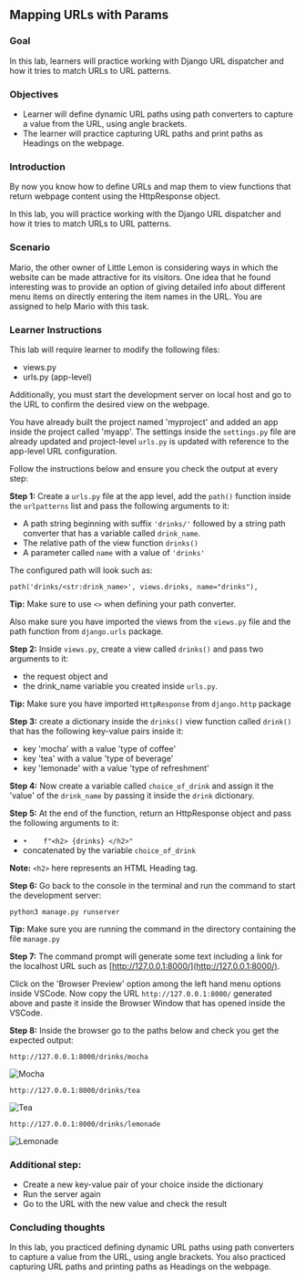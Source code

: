 ## Mapping URLs with Params

### Goal

In this lab, learners will practice working with Django URL dispatcher and how it tries to match URLs to URL patterns.

### Objectives

- Learner will define dynamic URL paths using path converters to capture a value from the URL, using angle brackets.
- The learner will practice capturing URL paths and print paths as Headings on the webpage.

### Introduction

By now you know how to define URLs and map them to view functions that return webpage content using the HttpResponse object.

In this lab, you will practice working with the Django URL dispatcher and how it tries to match URLs to URL patterns.

### Scenario

Mario, the other owner of Little Lemon is considering ways in which the website can be made attractive for its visitors. One idea that he found interesting was to provide an option of giving detailed info about different menu items on directly entering the item names in the URL. You are assigned to help Mario with this task.

### Learner Instructions

This lab will require learner to modify the following files:

- views.py
- urls.py (app-level)

Additionally, you must start the development server on local host and go to the URL to confirm the desired view on the webpage.

You have already built the project named 'myproject' and added an app inside the project called 'myapp'. The settings inside the `settings.py` file are already updated and project-level `urls.py` is updated with reference to the app-level URL configuration.

Follow the instructions below and ensure you check the output at every step:

**Step 1:**
Create a `urls.py` file at the app level, add the `path()` function inside the `urlpatterns` list and pass the following arguments to it:

- A path string beginning with suffix `'drinks/'` followed by a string path converter that has a variable called `drink_name`.
- The relative path of the view function `drinks()`
- A parameter called `name` with a value of `'drinks'`

The configured path will look such as:

`path('drinks/<str:drink_name>', views.drinks, name="drinks"),`

**Tip:** Make sure to use `<>` when defining your path converter.

Also make sure you have imported the views from the `views.py` file and the path function from `django.urls` package.

**Step 2:**
Inside `views.py`, create a view called `drinks()` and pass two arguments to it:

- the request object and
- the drink_name variable you created inside `urls.py`.

**Tip:** Make sure you have imported `HttpResponse` from `django.http` package

**Step 3:** create a dictionary inside the `drinks()` view function called `drink()` that has the following key-value pairs inside it:

- key 'mocha' with a value 'type of coffee'
- key 'tea' with a value 'type of beverage'
- key 'lemonade' with a value 'type of refreshment'

**Step 4:**
Now create a variable called `choice_of_drink` and assign it the 'value' of the `drink_name` by passing it inside the `drink` dictionary.

**Step 5:**
At the end of the function, return an HttpResponse object and pass the following arguments to it:

- `•	f"<h2> {drinks} </h2>" `
- concatenated by the variable `choice_of_drink`

**Note:** `<h2>` here represents an HTML Heading tag.

**Step 6:**
Go back to the console in the terminal and run the command to start the development server:

`python3 manage.py runserver`

**Tip:** Make sure you are running the command in the directory containing the file `manage.py`

**Step 7:**
The command prompt will generate some text including a link for the localhost URL such as [http://127.0.0.1:8000/](http://127.0.0.1:8000/).

Click on the 'Browser Preview' option among the left hand menu options inside VSCode. Now copy the URL `http://127.0.0.1:8000/` generated above and paste it inside the Browser Window that has opened inside the VSCode.

**Step 8:**
Inside the browser go to the paths below and check you get the expected output:

`http://127.0.0.1:8000/drinks/mocha`

![Mocha](assets/mocha.png)

`http://127.0.0.1:8000/drinks/tea`

![Tea](assets/tea.png)

`http://127.0.0.1:8000/drinks/lemonade`

![Lemonade](assets/lemonade.png)

### Additional step:

- Create a new key-value pair of your choice inside the dictionary
- Run the server again
- Go to the URL with the new value and check the result

### Concluding thoughts

In this lab, you practiced defining dynamic URL paths using path converters to capture a value from the URL, using angle brackets. You also practiced capturing URL paths and printing paths as Headings on the webpage.

